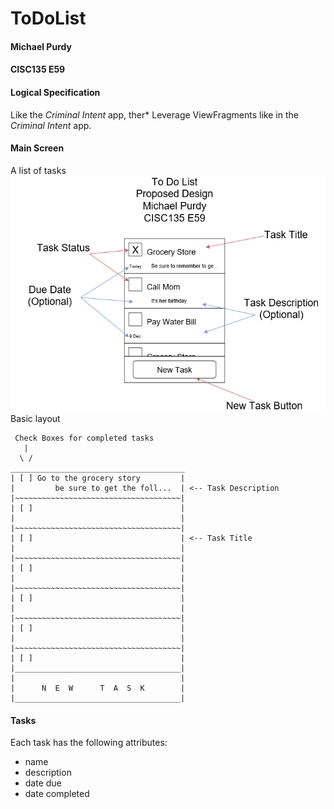# ToDoList
#### Michael Purdy
#### CISC135 E59

#### Logical Specification
Like the _Criminal Intent_ app, ther* Leverage ViewFragments like in the _Criminal Intent_ app.

#### Main Screen
A list of tasks
![Design](docs/ToDoList.png?raw=true "Design")
Basic layout
```
 Check Boxes for completed tasks
   |
  \ /
_______________________________________
| [ ] Go to the grocery story         |
|         be sure to get the foll...  | <-- Task Description
|~~~~~~~~~~~~~~~~~~~~~~~~~~~~~~~~~~~~~|
| [ ]                                 |
|                                     |
|~~~~~~~~~~~~~~~~~~~~~~~~~~~~~~~~~~~~~|
| [ ]                                 | <-- Task Title
|                                     |
|~~~~~~~~~~~~~~~~~~~~~~~~~~~~~~~~~~~~~|
| [ ]                                 |
|                                     |
|~~~~~~~~~~~~~~~~~~~~~~~~~~~~~~~~~~~~~|
| [ ]                                 |
|                                     |
|~~~~~~~~~~~~~~~~~~~~~~~~~~~~~~~~~~~~~|
| [ ]                                 |
|                                     |
|~~~~~~~~~~~~~~~~~~~~~~~~~~~~~~~~~~~~~|
| [ ]                                 |
|_____________________________________|
|                                     |
|      N  E  W      T  A  S  K        |
|_____________________________________|
```
#### Tasks
Each task has the following attributes:
* name
* description
* date due
* date completed
